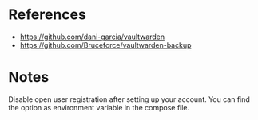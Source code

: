 # References

- https://github.com/dani-garcia/vaultwarden
- https://github.com/Bruceforce/vaultwarden-backup

# Notes

Disable open user registration after setting up your account. You can find the option as environment variable in the compose file.

